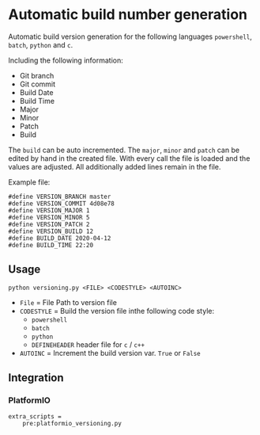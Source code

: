 # Automatic build number generation
Automatic build version generation for the following languages `powershell`, `batch`, `python` and `c`.


Including the following information: 

* Git branch
* Git commit
* Build Date
* Build Time
* Major
* Minor
* Patch
* Build

The `build` can be auto incremented. The `major`, `minor` and `patch` can be edited by hand in the created file. 
With every call the file is loaded and the values are adjusted. All additionally added lines remain in the file.

Example file:

```
#define VERSION_BRANCH master
#define VERSION_COMMIT 4d08e78
#define VERSION_MAJOR 1
#define VERSION_MINOR 5
#define VERSION_PATCH 2
#define VERSION_BUILD 12
#define BUILD_DATE 2020-04-12
#define BUILD_TIME 22:20
```

## Usage
```
python versioning.py <FILE> <CODESTYLE> <AUTOINC>
```

* `File` = File Path to version file
* `CODESTYLE` = Build the version file inthe following code style:
  * `powershell`
  * `batch`
  * `python`
  * `DEFINEHEADER` header file for `c` / `c++`  
* `AUTOINC` = Increment the build version var. `True` or `False`

## Integration

### PlatformIO

```
extra_scripts = 
    pre:platformio_versioning.py
```
